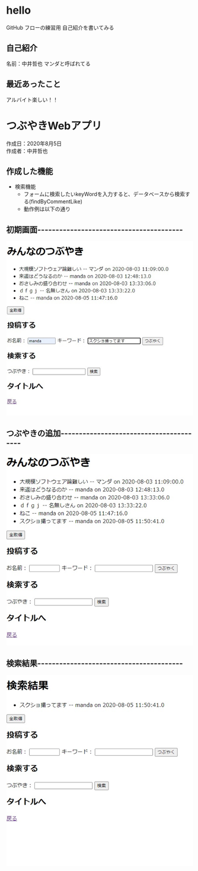 # hello

GitHub フローの練習用
自己紹介を書いてみる

## 自己紹介

名前：中井哲也
マンダと呼ばれてる

## 最近あったこと

アルバイト楽しい！！

# つぶやきWebアプリ
作成日：2020年8月5日  
作成者：中井哲也  

## 作成した機能
- 検索機能
  - フォームに検索したいkeyWordを入力すると、データベースから検索する(findByCommentLike)
  - 動作例は以下の通り
  
## 初期画面----------------------------------------

<img src="./つぶやき/readme_pic/t01.jpg">

## つぶやきの追加----------------------------------------

<img src="./つぶやき/readme_pic/t02.jpg">

## 検索結果----------------------------------------

<img src="./つぶやき/readme_pic/t03.jpg">


